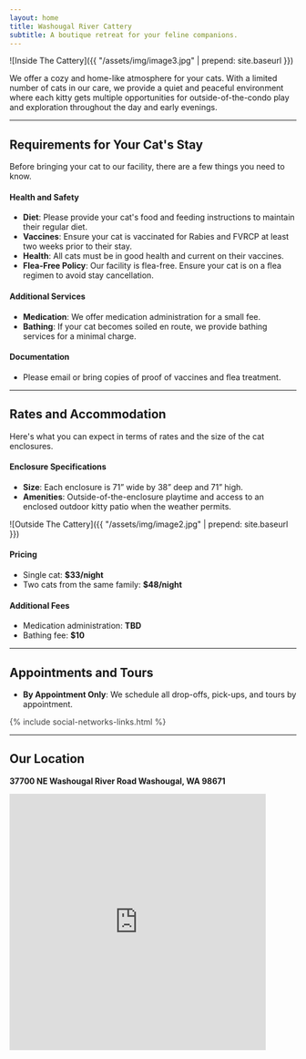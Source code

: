 ```yaml
---
layout: home
title: Washougal River Cattery
subtitle: A boutique retreat for your feline companions.  
---
```


![Inside The Cattery]({{ "/assets/img/image3.jpg" | prepend: site.baseurl }})

We offer a cozy and home-like atmosphere for your cats. With a limited number of cats in our care, we provide a quiet and peaceful environment where each kitty gets multiple opportunities for outside-of-the-condo play and exploration throughout the day and early evenings.

---

## Requirements for Your Cat's Stay
Before bringing your cat to our facility, there are a few things you need to know.

#### Health and Safety
- **Diet**: Please provide your cat's food and feeding instructions to maintain their regular diet.
- **Vaccines**: Ensure your cat is vaccinated for Rabies and FVRCP at least two weeks prior to their stay.
- **Health**: All cats must be in good health and current on their vaccines.
- **Flea-Free Policy**: Our facility is flea-free. Ensure your cat is on a flea regimen to avoid stay cancellation.

#### Additional Services
- **Medication**: We offer medication administration for a small fee.
- **Bathing**: If your cat becomes soiled en route, we provide bathing services for a minimal charge.

#### Documentation
- Please email or bring copies of proof of vaccines and flea treatment.

---

## Rates and Accommodation
Here's what you can expect in terms of rates and the size of the cat enclosures.

#### Enclosure Specifications
- **Size**: Each enclosure is 71” wide by 38” deep and 71” high.
- **Amenities**: Outside-of-the-enclosure playtime and access to an enclosed outdoor kitty patio when the weather permits.

![Outside The Cattery]({{ "/assets/img/image2.jpg" | prepend: site.baseurl }})

#### Pricing
- Single cat: **$33/night**
- Two cats from the same family: **$48/night**

#### Additional Fees
- Medication administration: **TBD**
- Bathing fee: **$10**

---

## Appointments and Tours
- **By Appointment Only**: We schedule all drop-offs, pick-ups, and tours by appointment.

<div class="footer col-xl-8 offset-xl-2 col-lg-10 offset-lg-1" style="color:#404040">
{% include social-networks-links.html %}
</div>

---

## Our Location
**37700 NE Washougal River Road
Washougal, WA 98671**

<iframe src="https://www.google.com/maps/embed?pb=!1m18!1m12!1m3!1d2790.2265535969445!2d-122.28836942331233!3d45.62618492261551!2m3!1f0!2f0!3f0!3m2!1i1024!2i768!4f13.1!3m3!1m2!1s0x5495bf1eaf3bd127%3A0x35e8311862d3e3a1!2s37700%20NE%20Washougal%20River%20Rd%2C%20Washougal%2C%20WA%2098671!5e0!3m2!1sen!2sus!4v1694135451648!5m2!1sen!2sus" width="450" height="450" style="border:0;" allowfullscreen="" loading="lazy" referrerpolicy="no-referrer-when-downgrade"></iframe>

